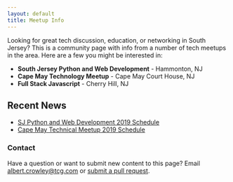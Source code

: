 ```yaml
---
layout: default
title: Meetup Info
---
```


Looking for great tech discussion, education, or networking in South Jersey? This is a community page with info from a number of tech meetups in the area. Here are a few you might be interested in:

* **South Jersey Python and Web Development** - Hammonton, NJ
* **Cape May Technology Meetup** - Cape May Court House, NJ
* **Full Stack Javascript** - Cherry Hill, NJ 


## Recent News
* [SJ Python and Web Development 2019 Schedule](news/sj-python-schedule.md)
* [Cape May Technical Meetup 2019 Schedule](news/capemay-schedule.md)

### Contact

Have a question or want to submit new content to this page?
Email albert.crowley@tcg.com or [submit a pull request](https://github.com/sjtechmeetup/sjtechmeetup.github.io).
